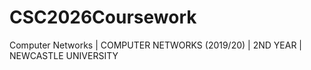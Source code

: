 # CSC2026Coursework
Computer Networks | COMPUTER NETWORKS (2019/20) | 2ND YEAR | NEWCASTLE UNIVERSITY
